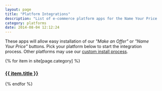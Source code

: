 ```yaml
---
layout: page
title: "Platform Integrations"
description: "List of e-commerce platform apps for the Name Your Price Button."
category: platforms
date: 2014-08-04 12:12:24
---
```


These apps will allow easy installation of our _"Make an Offer"_ or _"Name Your Price"_ buttons. Pick your platform below to start the integration process. Other platforms may use our [custom install process](/).

{% for item in site[page.category] %}
  <h3><a href="{{ item.url }}">{{ item.title }}</a></h3>
{% endfor %}
